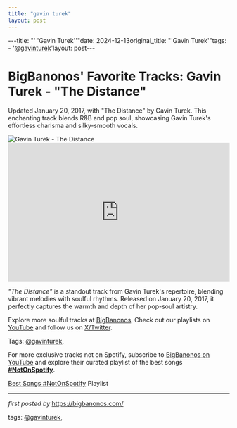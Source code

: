 ```yaml
---
title: "gavin turek"
layout: post
---
```

---title: "' 'Gavin Turek''"date: 2024-12-13original_title: "'Gavin Turek'"tags:  - '[@gavinturek](/tags/gavinturek/)'layout: post---<!-- Post Title --><h1 >BigBanonos' Favorite Tracks: Gavin Turek - "The Distance"</h1> <!-- Introductory Text --><p >Updated January 20, 2017, with "The Distance" by Gavin Turek. This enchanting track blends R&B and pop soul, showcasing Gavin Turek's effortless charisma and silky-smooth vocals.</p> <!-- Featured Image --><div > <img src="https://coveteur.com/media-library/image.jpg?id=52451046&width=800&quality=90" alt="Gavin Turek - The Distance" /></div> <!-- YouTube Video Embed --><div > <iframe width="100%" height="315" src="https://www.youtube.com/embed/23lM0sLlVHY" title="Gavin Turek - The Distance [Official Music Video]" frameborder="0" allow="accelerometer; autoplay; encrypted-media; gyroscope; picture-in-picture; web-share" referrerpolicy="strict-origin-when-cross-origin" allowfullscreen></iframe></div> <!-- Song Information --><div > <p><em>"The Distance"</em> is a standout track from Gavin Turek's repertoire, blending vibrant melodies with soulful rhythms. Released on January 20, 2017, it perfectly captures the warmth and depth of her pop-soul artistry.</p></div> <!-- Footer Links --><div > <p>Explore more soulful tracks at <a href="https://bigbanonos.com/" target="_blank">BigBanonos</a>. Check out our playlists on <a href="https://www.youtube.com/[@BigBanonos](/tags/BigBanonos/)" target="_blank">YouTube</a> and follow us on <a href="https://x.com/bigbanonos" target="_blank">X/Twitter</a>.</p></div> <!-- Tags --><p >Tags: [@gavinturek](/tags/gavinturek/),</p><!--Subscribe and Playlist Links--><div>    <p>For more exclusive tracks not on Spotify, subscribe to <a href="https://www.youtube.com/[@BigBanonos](/tags/BigBanonos/)" target="_blank">BigBanonos on YouTube</a> and explore their curated playlist of the best songs <strong>[#NotOnSpotify](/tags/NotOnSpotify/)</strong>.</p>    <p><a href="https://www.youtube.com/playlist?list=PLtuNtuTatqI0kFahUCbtbfenC_ET5O_tr" target="_blank">Best Songs [#NotOnSpotify](/tags/NotOnSpotify/) Playlist<br /></a></p></div><hr /><p><em>first posted by</em> <a href="https://bigbanonos.com/" rel="noopener" target="_new">https://bigbanonos.com/</a></p><p>tags: [@gavinturek](/tags/gavinturek/),</p>
